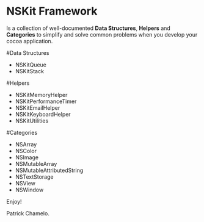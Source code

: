 NSKit Framework
=====

Is a collection of well-documented __Data Structures__, __Helpers__ and __Categories__ to simplify and solve common problems when you develop your cocoa application. 

#Data Structures
- NSKitQueue
- NSKitStack

#Helpers
- NSKitMemoryHelper
- NSKitPerformanceTimer
- NSKitEmailHelper
- NSKitKeyboardHelper
- NSKitUtilities

#Categories
- NSArray
- NSColor
- NSImage
- NSMutableArray
- NSMutableAttributedString
- NSTextStorage
- NSView
- NSWindow

Enjoy!

Patrick Chamelo.